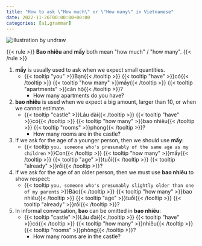 ```yaml
---
title: "How to ask \"How much\" or \"How many\" in Vietnamese"
date: 2022-11-26T00:00:00+00:00
categories: [a1,grammar]
---
```


![illustration by undraw](/images/undraw_Party_re_nmwj.png)

{{< rule >}}
**Bao nhiêu** and **mấy** both mean "how much" / "how many".
{{< /rule >}}

1. **mấy** is usually used to ask when we expect small quantities.
    - {{< tooltip "you" >}}Bạn{{< /tooltip >}}
      {{< tooltip "have" >}}có{{< /tooltip >}}
      {{< tooltip "how many" >}}mấy{{< /tooltip >}}
      {{< tooltip "apartments" >}}căn hộ{{< /tooltip >}}?
        - How many apartments do you have?
1. **bao nhiêu** is used when we expect a big amount, larger than 10,
   or when we cannot estimate.
    - {{< tooltip "castle" >}}Lâu đài{{< /tooltip >}}
      {{< tooltip "have" >}}có{{< /tooltip >}}
      {{< tooltip "how many" >}}bao nhiêu{{< /tooltip >}}
      {{< tooltip "rooms" >}}phòng{{< /tooltip >}}?
        - How many rooms are in the castle?
1. If we ask for the age of a younger person, then we should use **mấy**:
    - {{< tooltip `
        you, someone who's presumably of the same age
        as my children
      ` >}}Con{{< /tooltip >}}
      {{< tooltip "how many" >}}mấy{{< /tooltip >}}
      {{< tooltip "age" >}}tuổi{{< /tooltip >}}
      {{< tooltip "already" >}}rồi{{< /tooltip >}}?
1. If we ask for the age of an older person, then we must
   use **bao nhiêu** to show respect:
    - {{< tooltip `
        you, someone who's presumably slightly
        older than one of my parents
      ` >}}Bác{{< /tooltip >}}
      {{< tooltip "how many" >}}bao nhiêu{{< /tooltip >}}
      {{< tooltip "age" >}}tuổi{{< /tooltip >}}
      {{< tooltip "already" >}}rồi{{< /tooltip >}}?
1. In informal conversation, **bao** can be omitted in **bao nhiêu**:
    - {{< tooltip "castle" >}}Lâu đài{{< /tooltip >}}
      {{< tooltip "have" >}}có{{< /tooltip >}}
      {{< tooltip "how many" >}}nhiêu{{< /tooltip >}}
      {{< tooltip "rooms" >}}phòng{{< /tooltip >}}?
        - How many rooms are in the castle?
